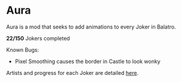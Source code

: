 # Aura
Aura is a mod that seeks to add animations to every Joker in Balatro.

**22/150** Jokers completed

Known Bugs:
- Pixel Smoothing causes the border in Castle to look wonky

Artists and progress for each Joker are detailed [here](https://docs.google.com/spreadsheets/d/1MGBtcHmb2hb9bE-ueEiKwMdn3c27fzgU46PYq8b6UhM/edit#gid=0).
